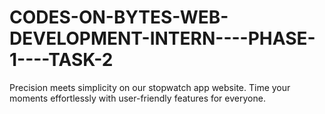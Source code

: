 # CODES-ON-BYTES-WEB-DEVELOPMENT-INTERN----PHASE-1----TASK-2
Precision meets simplicity on our stopwatch app website. Time your moments effortlessly with user-friendly features for everyone.
